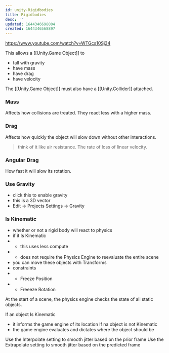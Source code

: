 ```yaml
---
id: unity-Rigidbodies
title: Rigidbodies
desc: ''
updated: 1644346698004
created: 1644346568897
---
```

https://www.youtube.com/watch?v=WTGcs10Sj34

This allows a [[Unity.Game Object]] to
- fall with gravity 
- have mass
- have drag
- have velocity

The [[Unity.Game Object]] must also have a [[Unity.Collider]] attached.

### Mass
Affects how collisions are treated. They react less with a higher mass.

### Drag
Affects how quickly the object will slow down without other interactions. 
>think of it like air resistance.
The rate of loss of linear velocity.

### Angular Drag
How fast it will slow its rotation.

### Use Gravity
- click this to enable gravity
- this is a 3D vector
- Edit -> Projects Settings -> Gravity

### Is Kinematic
- whether or not a rigid body will react to physics
- if it Is Kinematic
- - this uses less compute
- - does not require the Physics Engine to reevaluate the entire scene
- you can move these objects with Transforms
- constraints
- - Freeze Position
- - Freeeze Rotation


At the start of a scene, the physics engine checks the state of all static objects.

If an object Is Kinematic
- it informs the game engine of its location
If na object is not Kinematic
- the game engine evaluates and dictates where the object should be 

Use the Interpolate setting to smooth jitter based on the prior frame
Use the Extrapolate setting to smooth jitter based on the predicted frame
